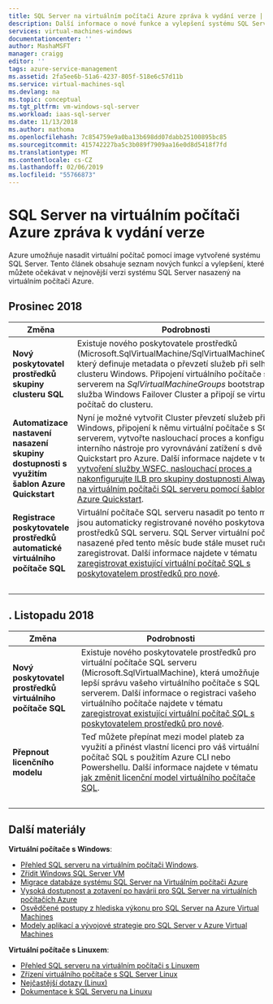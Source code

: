 ```yaml
---
title: SQL Server na virtuálním počítači Azure zpráva k vydání verze | Dokumentace Microsoftu
description: Další informace o nové funkce a vylepšení systému SQL Server na Virtuálním počítači Azure
services: virtual-machines-windows
documentationcenter: ''
author: MashaMSFT
manager: craigg
editor: ''
tags: azure-service-management
ms.assetid: 2fa5ee6b-51a6-4237-805f-518e6c57d11b
ms.service: virtual-machines-sql
ms.devlang: na
ms.topic: conceptual
ms.tgt_pltfrm: vm-windows-sql-server
ms.workload: iaas-sql-server
ms.date: 11/13/2018
ms.author: mathoma
ms.openlocfilehash: 7c854759e9a0ba13b698dd07dabb25100895bc85
ms.sourcegitcommit: 415742227ba5c3b089f7909aa16e0d8d5418f7fd
ms.translationtype: MT
ms.contentlocale: cs-CZ
ms.lasthandoff: 02/06/2019
ms.locfileid: "55766873"
---
```

# <a name="sql-server-on-azure-virtual-machine-release-notes"></a>SQL Server na virtuálním počítači Azure zpráva k vydání verze

Azure umožňuje nasadit virtuální počítač pomocí image vytvořené systému SQL Server. Tento článek obsahuje seznam nových funkcí a vylepšení, které můžete očekávat v nejnovější verzi systému SQL Server nasazený na virtuálním počítači Azure. 

## <a name="december-2018"></a>Prosinec 2018

| **Změna** | Podrobnosti |
| --- | --- |
| **Nový poskytovatel prostředků skupiny clusteru SQL** | Existuje nového poskytovatele prostředků (Microsoft.SqlVirtualMachine/SqlVirtualMachineGroups), který definuje metadata o převzetí služeb při selhání clusteru Windows. Připojení virtuálního počítače s SQL serverem na *SqlVirtualMachineGroups* bootstraps služba Windows Failover Cluster a připojí se virtuální počítač do clusteru.  |
|**Automatizace nastavení nasazení skupiny dostupnosti s využitím šablon Azure Quickstart** |Nyní je možné vytvořit Cluster převzetí služeb při selhání Windows, připojení k němu virtuální počítače s SQL serverem, vytvořte naslouchací proces a konfigurace interního nástroje pro vyrovnávání zatížení s dvě šablony Quickstart pro Azure. Další informace najdete v tématu [vytvoření služby WSFC, naslouchací proces a nakonfigurujte ILB pro skupiny dostupnosti Always On na virtuálním počítači SQL serveru pomocí šablony Azure Quickstart](virtual-machines-windows-sql-availability-group-quickstart-template.md). | 
| **Registrace poskytovatele prostředků automatické virtuálního počítače SQL** | Virtuální počítače SQL serveru nasadit po tento měsíc jsou automaticky registrované nového poskytovatele prostředků SQL serveru. SQL Server virtuální počítače nasazené před tento měsíc bude stále muset ručně zaregistrovat. Další informace najdete v tématu [zaregistrovat existující virtuální počítač SQL s poskytovatelem prostředků pro nové](virtual-machines-windows-sql-ahb.md#register-existing-sql-server-vm-with-sql-resource-provider).|
| &nbsp; | &nbsp; |


## <a name="november-2018"></a>. Listopadu 2018

| **Změna** | Podrobnosti |
| --- | --- |
| **Nový poskytovatel prostředků virtuálního počítače SQL** |  Existuje nového poskytovatele prostředků pro virtuální počítače SQL serveru (Microsoft.SqlVirtualMachine), která umožňuje lepší správu vašeho virtuálního počítače s SQL serverem. Další informace o registraci vašeho virtuálního počítače najdete v tématu [zaregistrovat existující virtuální počítač SQL s poskytovatelem prostředků pro nové](virtual-machines-windows-sql-ahb.md#register-existing-sql-server-vm-with-sql-resource-provider). |
|**Přepnout licenčního modelu** |Teď můžete přepínat mezi model plateb za využití a přinést vlastní licenci pro váš virtuální počítač SQL s použitím Azure CLI nebo Powershellu. Další informace najdete v tématu [jak změnit licenční model virtuálního počítače SQL](virtual-machines-windows-sql-ahb.md). | 
| &nbsp; | &nbsp; |


## <a name="additional-resources"></a>Další materiály

**Virtuální počítače s Windows**:

* [Přehled SQL serveru na virtuálním počítači Windows](virtual-machines-windows-sql-server-iaas-overview.md).
* [Zřídit Windows SQL Server VM](virtual-machines-windows-portal-sql-server-provision.md)
* [Migrace databáze systému SQL Server na Virtuálním počítači Azure](virtual-machines-windows-migrate-sql.md)
* [Vysoká dostupnost a zotavení po havárii pro SQL Server na virtuálních počítačích Azure](virtual-machines-windows-sql-high-availability-dr.md)
* [Osvědčené postupy z hlediska výkonu pro SQL Server na Azure Virtual Machines](virtual-machines-windows-sql-performance.md)
* [Modely aplikací a vývojové strategie pro SQL Server v Azure Virtual Machines](virtual-machines-windows-sql-server-app-patterns-dev-strategies.md)

**Virtuální počítače s Linuxem**:

* [Přehled SQL serveru na virtuálním počítači s Linuxem](../../linux/sql/sql-server-linux-virtual-machines-overview.md)
* [Zřízení virtuálního počítače s SQL Server Linux](../../linux/sql/provision-sql-server-linux-virtual-machine.md)
* [Nejčastější dotazy (Linux)](../../linux/sql/sql-server-linux-faq.md)
* [Dokumentace k SQL Serveru na Linuxu](https://docs.microsoft.com/sql/linux/sql-server-linux-overview)
